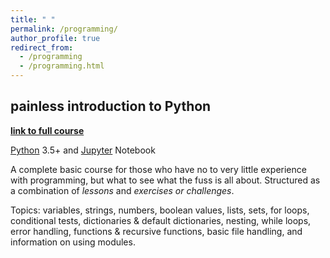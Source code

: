 ```yaml
---
title: " "
permalink: /programming/
author_profile: true
redirect_from:
  - /programming
  - /programming.html
---
```


## painless introduction to Python
**[link to full course](https://github.com/akaszowska/Painless-Introduction-to-Python-course/)**

[Python](https://www.python.org/) 3.5+ and [Jupyter](https://jupyter.org/) Notebook

A complete basic course for those who have no to very little experience with programming, but what to see what the fuss is all about. Structured as a combination of _lessons_ and _exercises or challenges_. 

Topics: variables, strings, numbers, boolean values, lists, sets, for loops, conditional tests, dictionaries & default dictionaries, nesting, while loops, error handling, functions & recursive functions, basic file handling, and information on using modules. 
